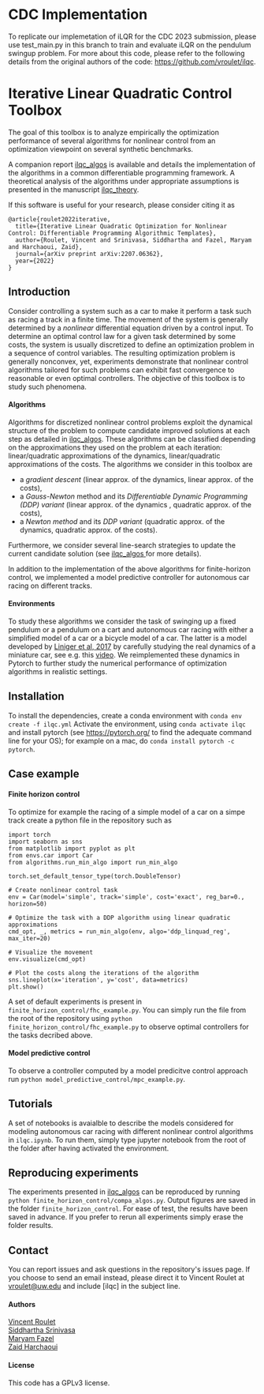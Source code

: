 # CDC Implementation 

To replicate our implemetation of iLQR for the CDC 2023 submission, please use test_main.py in this branch to train and evaluate iLQR on the pendulum swingup problem. For more about this code, please refer to the following details from the original authors of the code: https://github.com/vroulet/ilqc.


# Iterative Linear Quadratic Control Toolbox
The goal of this toolbox is to analyze empirically the optimization performance of several algorithms for nonlinear
 control from an optimization viewpoint on several synthetic benchmarks.

A companion report [ilqc_algos](https://arxiv.org/abs/2207.06362) is available and details the implementation of the algorithms
 in a common differentiable programming framework. A theoretical analysis of the algorithms under appropriate assumptions is presented in the manuscript [ilqc_theory](https://arxiv.org/abs/2204.02322).

If this software is useful for your research, please consider citing it as

```
@article{roulet2022iterative,
  title={Iterative Linear Quadratic Optimization for Nonlinear Control: Differentiable Programming Algorithmic Templates},
  author={Roulet, Vincent and Srinivasa, Siddhartha and Fazel, Maryam and Harchaoui, Zaid},
  journal={arXiv preprint arXiv:2207.06362},
  year={2022}
}
```

## Introduction
Consider controlling a system such as a car to make it perform a task such as racing a track in a finite time. The
 movement of the system is generally determined by a *nonlinear* differential equation driven by a control input. To
  determine an optimal control law for a given task determined by some costs, the system is usually discretized to
   define an optimization problem in a sequence of control variables. The resulting optimization problem is generally
    nonconvex, yet, experiments demonstrate that nonlinear control algorithms tailored for such problems can exhibit fast
    convergence to reasonable or even optimal controllers. The objective of this toolbox is to study such phenomena.

#### Algorithms
Algorithms for discretized nonlinear control problems exploit the dynamical structure of the problem to compute
 candidate improved solutions at each step as detailed in [ilqc_algos](https://arxiv.org/abs/2207.06362). These algorithms can
  be classified depending on the approximations they used on the problem at each iteration: linear/quadratic
   approximations of the dynamics, linear/quadratic approximations of the costs. The algorithms we consider in this
    toolbox are
- a *gradient descent* (linear approx. of the dynamics, linear approx. of the costs),
- a *Gauss-Newton* method and its *Differentiable Dynamic Programming (DDP) variant* (linear approx. of the dynamics
, quadratic approx. of the costs),
- a *Newton method* and its *DDP variant* (quadratic approx. of the dynamics, quadratic approx. of the costs).

Furthermore, we consider several line-search strategies to update the current candidate solution (see [ilqc_algos
](papers/ilqc_algos.pdf) for more details).

In addition to the implementation of the above algorithms for finite-horizon control, we implemented a model
 predictive controller for autonomous car racing on different tracks.

#### Environments
To study these algorithms we consider the task of swinging up a fixed pendulum or a pendulum on a cart and autonomous
car racing with either a simplified model of a car or a bicycle model of a car. The latter is a model developed by
 [Liniger et al, 2017](https://arxiv.org/abs/1711.07300) by carefully studying the real dynamics of a miniature car,
 see e.g. this [video](https://www.youtube.com/watch?v=mXaElWYQKC4). We reimplemented these dynamics in Pytorch to
  further study the numerical performance of optimization algorithms in realistic settings.


## Installation
To install the dependencies, create a conda environment with
``conda env create -f ilqc.yml``
Activate the environment, using
``conda activate ilqc``
and install pytorch (see https://pytorch.org/ to find the adequate command line for your OS); for example on a mac, do
``conda install pytorch -c pytorch``.

## Case example

#### Finite horizon control
To optimize for example the racing of a simple model of a car on a simpe track create a python file in the repository
 such as
 ```
import torch
import seaborn as sns
from matplotlib import pyplot as plt
from envs.car import Car
from algorithms.run_min_algo import run_min_algo

torch.set_default_tensor_type(torch.DoubleTensor)

# Create nonlinear control task
env = Car(model='simple', track='simple', cost='exact', reg_bar=0., horizon=50)

# Optimize the task with a DDP algorithm using linear quadratic approximations
cmd_opt, _, metrics = run_min_algo(env, algo='ddp_linquad_reg', max_iter=20)

# Visualize the movement
env.visualize(cmd_opt)

# Plot the costs along the iterations of the algorithm
sns.lineplot(x='iteration', y='cost', data=metrics)
plt.show()

```

A set of default experiments is present in `finite_horizon_control/fhc_example.py`. You can simply run the file from
 the root of the repository using `python finite_horizon_control/fhc_example.py` to observe optimal controllers for
  the tasks decribed above.

#### Model predictive control
To observe a controller computed by a model predicitve control approach run `python model_predictive_control/mpc_example.py`.

## Tutorials
A set of notebooks is avaialble to describe the models considered for modeling autonomous car racing with different
 nonlinear control algorithms in `ilqc.ipynb`. To run them, simply type jupyter notebook from the root of the folder
  after having activated the environment.

## Reproducing experiments
The experiments presented in [ilqc_algos](https://arxiv.org/abs/2207.06362) can be reproduced by running `python
 finite_horizon_control/compa_algos.py`. Output figures are saved in the folder `finite_horizon_control`. For ease of
  test, the results have been saved in advance. If you prefer to rerun all experiments simply erase the folder results.

## Contact
You can report issues and ask questions in the repository's issues page. If you choose to send an email instead, please direct it to Vincent Roulet at vroulet@uw.edu and include [ilqc] in the subject line.


#### Authors
[Vincent Roulet](http://faculty.washington.edu/vroulet/)  
[Siddhartha Srinivasa](https://goodrobot.ai/)  
[Maryam Fazel](https://people.ece.uw.edu/fazel_maryam/)  
[Zaid Harchaoui](http://faculty.washington.edu/zaid/)  


#### License
This code has a GPLv3 license.

